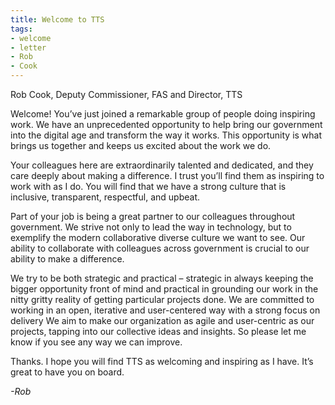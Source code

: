 ```yaml
---
title: Welcome to TTS
tags:
- welcome
- letter
- Rob
- Cook
---
```

Rob Cook, Deputy Commissioner, FAS and Director, TTS

Welcome! You’ve just joined a remarkable group of people doing inspiring work. We have an unprecedented opportunity to help bring our government into the digital age and transform the way it works. This opportunity is what brings us together and keeps us excited about the work we do.

Your colleagues here are extraordinarily talented and dedicated, and they care deeply about making a difference. I trust you’ll find them as inspiring to work with as I do. You will find that we have a strong culture that is inclusive, transparent, respectful, and upbeat.

Part of your job is being a great partner to our colleagues throughout government. We strive not only to lead the way in technology, but to exemplify the modern collaborative diverse culture we want to see. Our ability to collaborate with colleagues across government is crucial to our ability to make a difference.

We try to be both strategic and practical – strategic in always keeping the bigger opportunity front of mind and practical in grounding our work in the nitty gritty reality of getting particular projects done. We are committed to working in an open, iterative and user-centered way with a strong focus on delivery
We aim to make our organization as agile and user-centric as our projects, tapping into our collective ideas and insights. So please let me know if you see any way we can improve.

Thanks. I hope you will find TTS as welcoming and inspiring as I have. It’s great to have you on board.

*-Rob*
